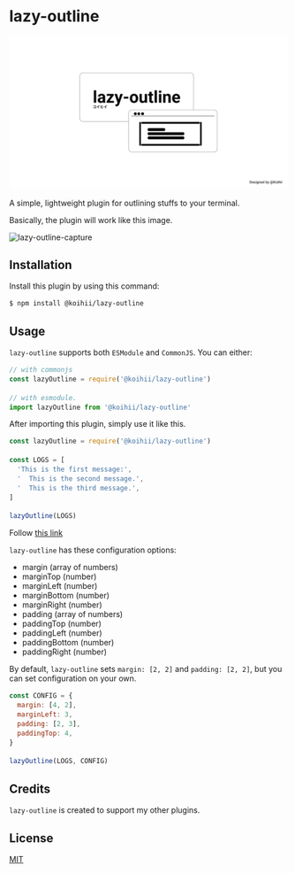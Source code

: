 # lazy-outline

![lazy-outline-image](./images/lazy-outline.png)

A simple, lightweight plugin for outlining stuffs to your terminal.

Basically, the plugin will work like this image.

![lazy-outline-capture](./images/lazy-outline-capture)

## Installation

Install this plugin by using this command:

```bash
$ npm install @koihii/lazy-outline
```

## Usage

`lazy-outline` supports both `ESModule` and `CommonJS`. You can either:

```js
// with commonjs
const lazyOutline = require('@koihii/lazy-outline')

// with esmodule.
import lazyOutline from '@koihii/lazy-outline'
```

After importing this plugin, simply use it like this.

```js
const lazyOutline = require('@koihii/lazy-outline')

const LOGS = [
  'This is the first message:',
  '  This is the second message.',
  '  This is the third message.',
]

lazyOutline(LOGS)
```

Follow [this link](https://github.com/Koihii/lazy-outline/blob/main/test/testCases.js)

`lazy-outline` has these configuration options:

- margin (array of numbers)
- marginTop (number)
- marginLeft (number)
- marginBottom (number)
- marginRight (number)
- padding (array of numbers)
- paddingTop (number)
- paddingLeft (number)
- paddingBottom (number)
- paddingRight (number)

By default, `lazy-outline` sets `margin: [2, 2]` and `padding: [2, 2]`, but you can set configuration on your own.

```js
const CONFIG = {
  margin: [4, 2],
  marginLeft: 3,
  padding: [2, 3],
  paddingTop: 4,
}

lazyOutline(LOGS, CONFIG)
```

## Credits

`lazy-outline` is created to support my other plugins.

## License

[MIT](LICENSE)
